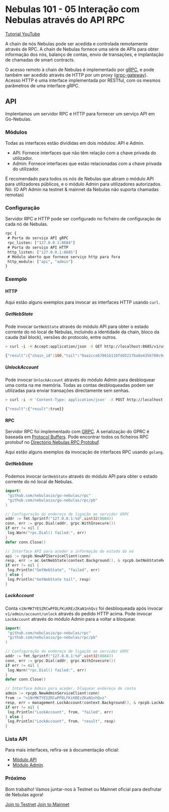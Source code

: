 ﻿# Nebulas 101 - 05 Interação com Nebulas através do API RPC

[Tutorial YouTube](https://www.youtube.com/watch?v=to3tkwFjVXo)

A chain de nós Nebulas pode ser acedida e controlada remotamente através de RPC. A chain de Nebulas fornece uma série de APIs para obter informação dos nós, balanço de contas, envio de transações, e implantação de chamadas de smart contracts.

O acesso remoto à chain de Nebulas é implementado por [gRPC](https://grpc.io), e pode também ser acedido através de HTTP por um proxy ([grpc-gateway](https://github.com/grpc-ecosystem/grpc-gateway)). Acesso HTTP é uma interface implementada por RESTful, com os mesmos parâmetros de uma interface gRPC.

## API

Implentamos um servidor RPC e HTTP para fornecer um serviço API em Go-Nebulas.

### Módulos

Todas as interfaces estão divididas em dois módulos: API e Admin.

- API: Fornece interfaces que não têm relação com a chave privada do utilizador.
- Admin: Fornece interfaces que estão relacionadas com a chave privada do utilizador.

É recomendado para todos os nós de Nebulas que abram o módulo API para utilizadores públicos, e o módulo Admin para utilizadores autorizados.
Nó: (O API Admin na testnet & mainnet da Nebulas não suporta chamadas remotas)

### Configuração

Servidor RPC e HTTP pode ser configurado no ficheiro de configuração de cada nó de Nebulas.

```protobuf
rpc {
 # Porta do serviço API gRPC
 rpc_listen: ["127.0.0.1:8684"]
 # Porta do serviço API HTTP
 http_listen: ["127.0.0.1:8685"]
 # Módulo aberto que fornece serviço http para fora
 http_module: ["api", "admin"]
}
```

### Exemplo

#### HTTP

Aqui estão alguns exemplos para invocar as interfaces HTTP usando `curl`.

##### GetNebState

Pode invocar `GetNebState` através do módulo API para obter o estado corrente do nó local de Nebulas, incluíndo a identidade da chain, bloco da cauda (tail block), versões do protocolo, entre outros.

```bash
> curl -i -H Accept:application/json -X GET http://localhost:8685/v1/user/nebstate

{"result":{"chain_id":100,"tail":"0aa1cceb7801b110fdd5217ba0a4356780c940133924d1c1a4eb60336934dab1","lib":"0000000000000000000000000000000000000000000000000000000000000000","height":"479","protocol_version":"/neb/1.0.0","synchronized":false,"version":"0.7.0"}}
```

##### UnlockAccount

Pode invocar `UnlockAccount` através do módulo Admin para desbloquear uma conta na me memória. Todas as contas desbloqueadas podem ser utilizadas para enviar transações directamente sem senhas.

```bash
> curl -i -H 'Content-Type: application/json' -X POST http://localhost:8685/v1/admin/account/unlock -d '{"address":"n1NrMKTYESZRCwPFDLFKiKREzZKaN1nhQvz", "passphrase": "passphrase"}'

{"result":{"result":true}}
```

#### RPC

Servidor RPC foi implementado com [GRPC](https://grpc.io/). A serialização do GPRC é baseada em [Protocol Buffers](https://github.com/google/protobuf). Pode encontrar todos os ficheiros RPC protobuf no [Directório Nebulas RPC Protobuf](https://github.com/nebulasio/go-nebulas/tree/develop/rpc/pb).

Aqui estão alguns exemplos da invocação de interfaces RPC usando `golang`.

##### GetNebState

Podemos invocar `GetNebState` através do módulo API para obter o estado corrente do nó local de Nebulas.

```go
import(
 "github.com/nebulasio/go-nebulas/rpc"
 "github.com/nebulasio/go-nebulas/rpc/pb"
)

// Configuração do endereço de ligação ao servidor GRPC
addr := fmt.Sprintf("127.0.0.1:%d",uint32(8684))
conn, err := grpc.Dial(addr, grpc.WithInsecure())
if err != nil {
 log.Warn("rpc.Dial() failed:", err)
}
defer conn.Close()

// Interface API para aceder a informação do estado do nó
api := rpcpb.NewAPIServiceClient(conn)
resp, err := ac.GetNebState(context.Background(), & rpcpb.GetNebStateRequest {})
if err != nil {
 log.Println("GetNebState", "failed", err)
} else {
 log.Println("GetNebState tail", resp)
}
```

##### LockAccount

Conta `n1NrMKTYESZRCwPFDLFKiKREzZKaN1nhQvz` foi desbloqueada após invocar `v1/admin/account/unlock` através do pedido HTTP acima. Pode invocar `LockAccount` através do módulo Admin para a voltar a bloquear.

```go
import(
 "github.com/nebulasio/go-nebulas/rpc"
 "github.com/nebulasio/go-nebulas/rpc/pb"
)

// Configuração do endereço de ligação ao servidor GRPC
addr := fmt.Sprintf("127.0.0.1:%d",uint32(8684))
conn, err := grpc.Dial(addr, grpc.WithInsecure())
if err != nil {
 log.Warn("rpc.Dial() failed:", err)
}
defer conn.Close()

// Interface Admin para aceder, bloquear endereço de conta
admin := rpcpb.NewAdminServiceClient(conn)
from := "n1NrMKTYESZRCwPFDLFKiKREzZKaN1nhQvz"
resp, err = management.LockAccount(context.Background(), & rpcpb.LockAccountRequest {Address: from})
if err != nil {
 log.Println("LockAccount", from, "failed", err)
} else {
 log.Println("LockAccount", from, "result", resp)
}
```

### Lista API

Para mais interfaces, refira-se à documentação oficial:

- [Mõdulo API](https://github.com/nebulasio/wiki/blob/master/rpc.md)
- [Módulo Admin](https://github.com/nebulasio/wiki/blob/master/rpc_admin.md).

### Próximo

Bom trabalho! Vamos juntar-nos à Testnet ou Mainnet oficial para desfrutar de Nebulas agora!

 [Join to Testnet](https://github.com/nebulasio/wiki/blob/master/testnet.md)
 [Join to Mainnet](https://github.com/nebulasio/wiki/blob/master/mainnet.md)
